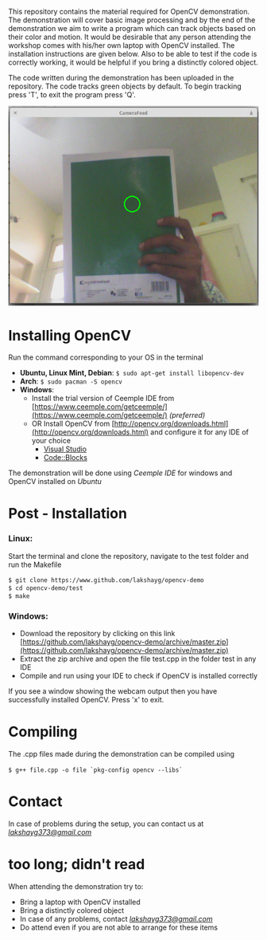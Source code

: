 This repository contains the material required for OpenCV demonstration.
The demonstration will cover basic image processing and by the end of the
demonstration we aim to write a program which can track objects based on
their color and motion. It would be desirable that any person attending the
workshop comes with his/her own laptop with OpenCV installed. The
installation instructions are given below. Also to be able to test if the 
code is correctly working, it would be helpful if you bring a distinctly
colored object.

The code written during the demonstration has been uploaded
in the repository. The code tracks green objects by default. To begin tracking
press 'T', to exit the program press 'Q'.

![Object tracking demo](demo/color-track.png)

# Installing OpenCV
Run the command corresponding to your OS in the terminal

* __Ubuntu, Linux Mint, Debian__: `$ sudo apt-get install libopencv-dev`
* __Arch__: `$ sudo pacman -S opencv`
* __Windows__:
    * Install the trial version of Ceemple IDE from [https://www.ceemple.com/getceemple/](https://www.ceemple.com/getceemple/) *(preferred)*
    * OR Install OpenCV from [http://opencv.org/downloads.html](http://opencv.org/downloads.html) and configure it for any IDE of your choice
        * [Visual Studio](https://www.youtube.com/watch?v=e_TQ9c3n_d8)
        * [Code::Blocks](https://zahidhasan.wordpress.com/2013/02/16/how-to-install-opencv-on-windows-7-64bit-using-mingw-64-and-codeblocks/)

The demonstration will be done using *Ceemple IDE* for windows and OpenCV installed on *Ubuntu*

# Post - Installation
### Linux: 
Start the terminal and clone the repository, navigate to the test folder and run the Makefile
```
$ git clone https://www.github.com/lakshayg/opencv-demo
$ cd opencv-demo/test
$ make
```
### Windows:
* Download the repository by clicking on this link [https://github.com/lakshayg/opencv-demo/archive/master.zip](https://github.com/lakshayg/opencv-demo/archive/master.zip)
* Extract the zip archive and open the file test.cpp in the folder test in any IDE
* Compile and run using your IDE to check if OpenCV is installed correctly

If you see a window showing the webcam output then you have successfully installed OpenCV.
Press 'x' to exit.
# Compiling
The .cpp files made during the demonstration can be compiled using

```$ g++ file.cpp -o file `pkg-config opencv --libs` ```

# Contact

In case of problems during the setup, you can contact us at *lakshayg373@gmail.com*


# __too long; didn't read__
When attending the demonstration try to:

* Bring a laptop with OpenCV installed
* Bring a distinctly colored object
* In case of any problems, contact *lakshayg373@gmail.com*
* Do attend even if you are not able to arrange for these items
